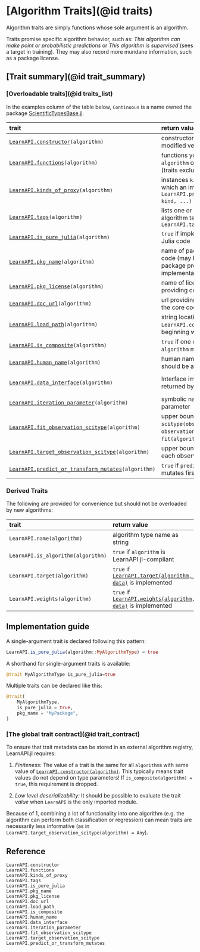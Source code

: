 # [Algorithm Traits](@id traits)

Algorithm traits are simply functions whose sole argument is an algorithm.

Traits promise specific algorithm behavior, such as: *This algorithm can make point or
probabilistic predictions* or *This algorithm is supervised* (sees a target in
training). They may also record more mundane information, such as a package license.

## [Trait summary](@id trait_summary)

### [Overloadable traits](@id traits_list)

In the examples column of the table below, `Continuous` is a name owned the package
[ScientificTypesBase.jl](https://github.com/JuliaAI/ScientificTypesBase.jl/).

| trait                                                        | return value                                                                                                             | fallback value                                        | example                                                    |
|:-------------------------------------------------------------|:-------------------------------------------------------------------------------------------------------------------------|:------------------------------------------------------|:-----------------------------------------------------------|
| [`LearnAPI.constructor`](@ref)`(algorithm)`                  | constructor for generating new or modified versions of `algorithm`                                                       | (no fallback)                                         | `RidgeRegressor`                                           |
| [`LearnAPI.functions`](@ref)`(algorithm)`                    | functions you can apply to `algorithm` or associated model (traits excluded)                                             | `()`                                                  | `(:fit, :predict, :minimize, :(LearnAPI.algorithm), :obs)` |
| [`LearnAPI.kinds_of_proxy`](@ref)`(algorithm)`               | instances `kind` of `KindOfProxy` for which an implementation of `LearnAPI.predict(algorithm, kind, ...)` is guaranteed. | `()`                                                  | `(Distribution(), Interval())`                             |
| [`LearnAPI.tags`](@ref)`(algorithm)`                         | lists one or more suggestive algorithm tags from `LearnAPI.tags()`                                                       | `()`                                                  | (:regression, :probabilistic)                              |
| [`LearnAPI.is_pure_julia`](@ref)`(algorithm)`                | `true` if implementation is 100% Julia code                                                                              | `false`                                               | `true`                                                     |
| [`LearnAPI.pkg_name`](@ref)`(algorithm)`                     | name of package providing core code (may be different from package providing LearnAPI.jl implementation)                 | `"unknown"`                                           | `"DecisionTree"`                                           |
| [`LearnAPI.pkg_license`](@ref)`(algorithm)`                  | name of license of package providing core code                                                                           | `"unknown"`                                           | `"MIT"`                                                    |
| [`LearnAPI.doc_url`](@ref)`(algorithm)`                      | url providing documentation of the core code                                                                             | `"unknown"`                                           | `"https://en.wikipedia.org/wiki/Decision_tree_learning"`   |
| [`LearnAPI.load_path`](@ref)`(algorithm)`                    | string locating name returned by `LearnAPI.constructor(algorithm)`, beginning with a package name                        | "unknown"`                                            | `FastTrees.LearnAPI.DecisionTreeClassifier`                |
| [`LearnAPI.is_composite`](@ref)`(algorithm)`                 | `true` if one or more properties of `algorithm` may be an algorithm                                                      | `false`                                               | `true`                                                     |
| [`LearnAPI.human_name`](@ref)`(algorithm)`                   | human name for the algorithm; should be a noun                                                                           | type name with spaces                                 | "elastic net regressor"                                    |
| [`LearnAPI.data_interface`](@ref)`(algorithm)`               | Interface implemented by objects returned by [`obs`](@ref)                                                               | `Base.HasLength()` (supports `MLUtils.getobs/numobs`) | `Base.SizeUnknown()` (supports `iterate`)                  |
| [`LearnAPI.iteration_parameter`](@ref)`(algorithm)`          | symbolic name of an iteration parameter                                                                                  | `nothing`                                             | :epochs                                                    |
| [`LearnAPI.fit_observation_scitype`](@ref)`(algorithm)`      | upper bound on `scitype(observation)` for `observation` in `data` ensuring `fit(algorithm, data)` works                  | `Union{}`                                             | `Tuple{AbstractVector{Continuous}, Continuous}`            |
| [`LearnAPI.target_observation_scitype`](@ref)`(algorithm)`   | upper bound on the scitype of each observation of the targget                                                            | `Any`                                                 | `Continuous`                                               |
| [`LearnAPI.predict_or_transform_mutates`](@ref)`(algorithm)` | `true` if `predict` or `transform` mutates first argument                                                                | `false`                                               | `true`                                                     |

### Derived Traits

The following are provided for convenience but should not be overloaded by new algorithms:

| trait                              | return value                                                         | example |
|:-----------------------------------|:---------------------------------------------------------------------|:--------|
| `LearnAPI.name(algorithm)`         | algorithm type name as string                                        | "PCA"   |
| `LearnAPI.is_algorithm(algorithm)` | `true` if `algorithm` is LearnAPI.jl-compliant                          | `true`  |
| `LearnAPI.target(algorithm)`       | `true` if [`LearnAPI.target(algorithm, data)`](@ref) is implemented  | `false` |
| `LearnAPI.weights(algorithm)`      | `true` if [`LearnAPI.weights(algorithm, data)`](@ref) is implemented | `false` |

## Implementation guide

A single-argument trait is declared following this pattern:

```julia
LearnAPI.is_pure_julia(algorithm::MyAlgorithmType) = true
```

A shorthand for single-argument traits is available:

```julia
@trait MyAlgorithmType is_pure_julia=true
```

Multiple traits can be declared like this:


```julia
@trait(
    MyAlgorithmType,
    is_pure_julia = true,
    pkg_name = "MyPackage",
)
```

### [The global trait contract](@id trait_contract)

To ensure that trait metadata can be stored in an external algorithm registry, LearnAPI.jl
requires:

1. *Finiteness:* The value of a trait is the same for all `algorithm`s with same value of
   [`LearnAPI.constructor(algorithm)`](@ref). This typically means trait values do not
   depend on type parameters! If `is_composite(algorithm) = true`, this requirement is
   dropped.

2. *Low level deserializability:* It should be possible to evaluate the trait *value* when
   `LearnAPI` is the only imported module. 

Because of 1, combining a lot of functionality into one algorithm (e.g. the algorithm can
perform both classification or regression) can mean traits are necessarily less
informative (as in `LearnAPI.target_observation_scitype(algorithm) = Any`).


## Reference

```@docs
LearnAPI.constructor
LearnAPI.functions
LearnAPI.kinds_of_proxy
LearnAPI.tags
LearnAPI.is_pure_julia
LearnAPI.pkg_name
LearnAPI.pkg_license
LearnAPI.doc_url
LearnAPI.load_path
LearnAPI.is_composite
LearnAPI.human_name
LearnAPI.data_interface
LearnAPI.iteration_parameter
LearnAPI.fit_observation_scitype
LearnAPI.target_observation_scitype
LearnAPI.predict_or_transform_mutates
```
